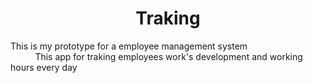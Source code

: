 <h1 align='center'>Traking</h1>
<p>
    This is my prototype for a employee management system<br>
    &nbsp&nbsp&nbsp&nbsp&nbsp&nbsp&nbsp&nbsp&nbsp This app for traking employees work's development and working hours every day
</p>
